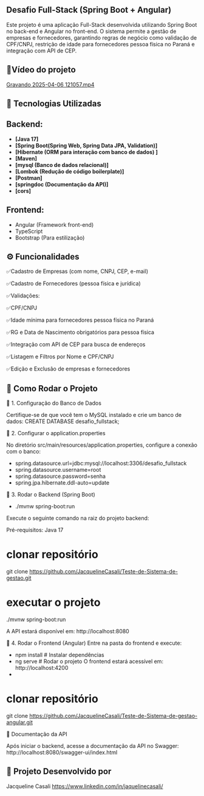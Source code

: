 ## Desafio Full-Stack (Spring Boot + Angular)

Este projeto é uma aplicação Full-Stack desenvolvida utilizando Spring Boot no back-end e Angular no front-end. O sistema permite a gestão de empresas e fornecedores, garantindo regras de negócio como validação de CPF/CNPJ, restrição de idade para fornecedores pessoa física no Paraná e integração com API de CEP.

## 🎥Vídeo do projeto 

[Gravando 2025-04-06 121057.mp4](..%2FGravando%202025-04-06%20121057.mp4)

## 🚀 Tecnologias Utilizadas

## Backend:
- **[Java 17]**
- **[Spring Boot(Spring Web, Spring Data JPA, Validation)]**
- **[Hibernate (ORM para interação com banco de dados) ]**
- **[Maven]**
- **[mysql (Banco de dados relacional)]**
- **[Lombok (Redução de código boilerplate)]**
- **[Postman]**
- **[springdoc (Documentação da API)]**
- **[cors]**

## Frontend:

- Angular (Framework front-end)
- TypeScript
- Bootstrap (Para estilização)

## ⚙️ Funcionalidades

✅Cadastro de Empresas (com nome, CNPJ, CEP, e-mail)

✅Cadastro de Fornecedores (pessoa física e jurídica)

✅Validações:

✅CPF/CNPJ

✅Idade mínima para fornecedores pessoa física no Paraná

✅RG e Data de Nascimento obrigatórios para pessoa física

✅Integração com API de CEP para busca de endereços

✅Listagem e Filtros por Nome e CPF/CNPJ

✅Edição e Exclusão de empresas e fornecedores

## 🚀 Como Rodar o Projeto

📌 1. Configuração do Banco de Dados

Certifique-se de que você tem o MySQL instalado e crie um banco de dados:
CREATE DATABASE desafio_fullstack;

📌 2. Configurar o application.properties

No diretório src/main/resources/application.properties, configure a conexão com o banco:

- spring.datasource.url=jdbc:mysql://localhost:3306/desafio_fullstack
- spring.datasource.username=root
- spring.datasource.password=senha
- spring.jpa.hibernate.ddl-auto=update
 
📌 3. Rodar o Backend (Spring Boot)
- ./mvnw spring-boot:run


Execute o seguinte comando na raiz do projeto backend:

Pré-requisitos: Java 17

# clonar repositório
git clone https://github.com/JacquelineCasali/Teste-de-Sistema-de-gestao.git

# executar o projeto
./mvnw spring-boot:run

A API estará disponível em: http://localhost:8080


📌 4. Rodar o Frontend (Angular)
Entre na pasta do frontend e execute:

- npm install  # Instalar dependências
- ng serve     # Rodar o projeto
  O frontend estará acessível em: http://localhost:4200
- 
# clonar repositório
git clone https://github.com/JacquelineCasali/Teste-de-Sistema-de-gestao-angular.git

📖 Documentação da API

Após iniciar o backend, acesse a documentação da API no Swagger:
http://localhost:8080/swagger-ui/index.html

## 📝 Projeto Desenvolvido por
Jacqueline Casali
https://www.linkedin.com/in/jaquelinecasali/



